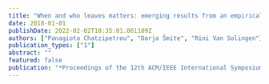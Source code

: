 ```yaml
---
title: "When and who leaves matters: emerging results from an empirical study of employee turnover"
date: 2018-01-01
publishDate: 2022-02-02T10:35:01.061109Z
authors: ["Panagiota Chatzipetrou", "Darja Šmite", "Rini Van Solingen"]
publication_types: ["1"]
abstract: ""
featured: false
publication: "*Proceedings of the 12th ACM/IEEE International Symposium on Empirical Software Engineering and Measurement*"
---
```


